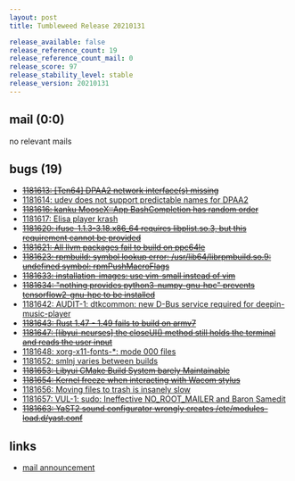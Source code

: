 ```yaml
---
layout: post
title: Tumbleweed Release 20210131

release_available: false
release_reference_count: 19
release_reference_count_mail: 0
release_score: 97
release_stability_level: stable
release_version: 20210131
---
```


## mail (0:0)

no relevant mails

## bugs (19)

<!--more-->

- ~~[1181613: \[Ten64\] DPAA2 network interface(s) missing](https://bugzilla.opensuse.org/show_bug.cgi?id=1181613)~~
- [1181614: udev does not support predictable names for DPAA2](https://bugzilla.opensuse.org/show_bug.cgi?id=1181614)
- ~~[1181616: kanku MooseX::App BashCompletion has random order](https://bugzilla.opensuse.org/show_bug.cgi?id=1181616)~~
- [1181617: Elisa player krash](https://bugzilla.opensuse.org/show_bug.cgi?id=1181617)
- ~~[1181620: ifuse-1.1.3-3.18.x86_64 requires libplist.so.3, but this requirement cannot be provided](https://bugzilla.opensuse.org/show_bug.cgi?id=1181620)~~
- ~~[1181621: All llvm packages fail to build on ppc64le](https://bugzilla.opensuse.org/show_bug.cgi?id=1181621)~~
- ~~[1181623: rpmbuild: symbol lookup error: /usr/lib64/librpmbuild.so.9: undefined symbol: rpmPushMacroFlags](https://bugzilla.opensuse.org/show_bug.cgi?id=1181623)~~
- ~~[1181633: installation-images: use vim-small instead of vim](https://bugzilla.opensuse.org/show_bug.cgi?id=1181633)~~
- ~~[1181634: "nothing provides python3-numpy-gnu-hpc" prevents tensorflow2-gnu-hpc to be installed](https://bugzilla.opensuse.org/show_bug.cgi?id=1181634)~~
- [1181642: AUDIT-1: dtkcommon: new D-Bus service required for deepin-music-player](https://bugzilla.opensuse.org/show_bug.cgi?id=1181642)
- ~~[1181643: Rust 1.47 - 1.49 fails to build on armv7](https://bugzilla.opensuse.org/show_bug.cgi?id=1181643)~~
- ~~[1181647: \[libyui-ncurses\] the closeUI() method still holds the terminal and reads the user input](https://bugzilla.opensuse.org/show_bug.cgi?id=1181647)~~
- [1181648: xorg-x11-fonts-*: mode 000 files](https://bugzilla.opensuse.org/show_bug.cgi?id=1181648)
- [1181652: smlnj varies between builds](https://bugzilla.opensuse.org/show_bug.cgi?id=1181652)
- ~~[1181653: Libyui CMake Build System barely Maintainable](https://bugzilla.opensuse.org/show_bug.cgi?id=1181653)~~
- ~~[1181654: Kernel freeze when interacting with Wacom stylus](https://bugzilla.opensuse.org/show_bug.cgi?id=1181654)~~
- [1181656: Moving files to trash is insanely slow](https://bugzilla.opensuse.org/show_bug.cgi?id=1181656)
- [1181657: VUL-1: sudo:  Ineffective NO_ROOT_MAILER and Baron Samedit](https://bugzilla.opensuse.org/show_bug.cgi?id=1181657)
- ~~[1181663: YaST2 sound configurator wrongly creates /etc/modules-load.d/yast.conf](https://bugzilla.opensuse.org/show_bug.cgi?id=1181663)~~



## links

- [mail announcement](https://github.com/boombatower/tumbleweed-review/issues/10)
